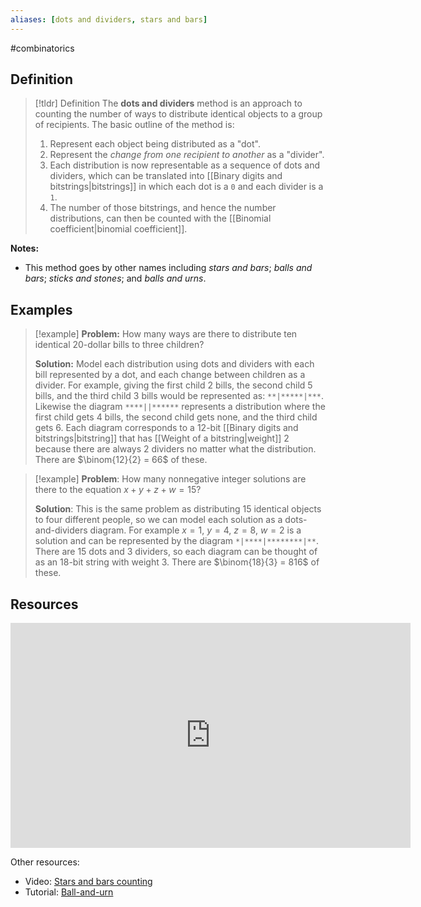 ```yaml
---
aliases: [dots and dividers, stars and bars]
--- 
```


#combinatorics 

## Definition 

> [!tldr] Definition
> The **dots and dividers** method is an approach to counting the number of ways to distribute identical objects to a group of recipients. The basic outline of the method is: 
> 1. Represent each object being distributed as a "dot".
> 2. Represent the *change from one recipient to another* as a "divider". 
> 3. Each distribution is now representable as a sequence of dots and dividers, which can be translated into [[Binary digits and bitstrings|bitstrings]] in which each dot is a `0` and each divider is a `1`. 
> 4. The number of those bitstrings, and hence the number distributions, can then be counted with the [[Binomial coefficient|binomial coefficient]]. 

**Notes:**
- This method goes by other names including *stars and bars*; *balls and bars*;  *sticks and stones*; and *balls and urns*. 

## Examples 

> [!example]
> **Problem:** How many ways are there to distribute ten identical 20-dollar bills to three children? 
> 
> **Solution:** Model each distribution using dots and dividers with each bill represented by a dot, and each change between children as a divider. For example, giving the first child 2 bills, the second child 5 bills, and the third child 3 bills would be represented as: `**|*****|***`. Likewise the diagram `****||******` represents a distribution where the first child gets 4 bills, the second child gets none, and the third child gets 6. Each diagram corresponds to a 12-bit [[Binary digits and bitstrings|bitstring]] that has [[Weight of a bitstring|weight]] 2 because there are always 2 dividers no matter what the distribution. There are $\binom{12}{2} = 66$ of these. 

> [!example]
> **Problem**: How many nonnegative integer solutions are there to the equation $x + y + z + w = 15$? 
> 
> **Solution**: This is the same problem as distributing 15 identical objects to four different people, so we can model each solution as a dots-and-dividers diagram. For example $x = 1$, $y = 4$, $z = 8$, $w = 2$ is a solution and can be represented by the diagram `*|****|********|**`. There are 15 dots and 3 dividers, so each diagram can be thought of as an 18-bit string with weight 3. There are $\binom{18}{3} = 816$ of these. 

## Resources 

<iframe title="vimeo-player" src="https://player.vimeo.com/video/626749580?h=336008db3a" width="640" height="360" frameborder="0"    allowfullscreen></iframe>

Other resources: 
- Video: [Stars and bars counting](https://www.youtube.com/watch?v=epY_8lcKxCU)
- Tutorial: [Ball-and-urn](https://artofproblemsolving.com/wiki/index.php/Ball-and-urn)